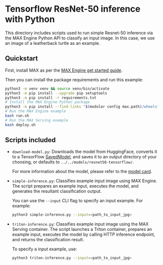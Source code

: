 # Tensorflow ResNet-50 inference with Python

This directory includes scripts used to run simple Resnet-50 inference via the
MAX Engine Python API to classify an input image. In this case, we use an image
of a leatherback turtle as an example.

## Quickstart

First, install MAX as per the [MAX Engine get started
guide](https://docs.modular.com/engine/get-started/).

Then you can install the package requirements and run this example:

```sh
python3 -m venv venv && source venv/bin/activate
python3 -m pip install --upgrade pip setuptools
python3 -m pip install -r requirements.txt
# Install the MAX Engine Python package
python3 -m pip install --find-links "$(modular config max.path)/wheels" max-engine
# Run the MAX Engine example
bash run.sh
# Run the MAX Serving example
bash deploy.sh
```

## Scripts included

- `download-model.py`: Downloads the model from HuggingFace, converts it to a
TensorFlow [SavedModel](https://www.tensorflow.org/guide/saved_model), and
saves it to an output directory of your choosing, or defaults to
`../../models/resnet50-tensorflow/`.

    For more information about the model, please refer to the
    [model card](https://huggingface.co/microsoft/resnet-50).

- `simple-inference.py`: Classifies example input image using MAX Engine.
The script prepares an example input, executes the model, and generates the
resultant classification output.

    You can use the `--input` CLI flag to specify an input example.
    For example:

    ```sh
    python3 simple-inference.py --input=<path_to_input_jpg>
    ```

- `triton-inference.py`: Classifies example input image using the MAX Serving
container. The script launches a Triton container, prepares an example input,
executes the model by calling HTTP inference endpoint, and returns the
classification result.

    To specify a input example, use:

    ```sh
    python3 triton-inference.py --input=<path_to_input_jpg>
    ```

